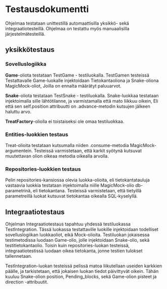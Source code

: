 # Testausdokumentti

Ohjelmaa testataan unittestillä automaattisilla yksikkö- sekä integraatiotesteillä. Ohjelmaa on testattu myös manuaalisilla järjestelmätesteillä.

## yksikkötestaus

### Sovelluslogiikka
**Game**-oliota testataan TestGame - testiluokalla. TestGamen testeissä Testattavalle Game-luokalle injektoidaan Tietokantaoliona ja Snake-oliona MagicMock-oliot,
Joilla on ennalta määrätyt paluuarvot.

**Snake**-oliota testataan TestSnake - testiluokalla. Snake-luokkaa testataan injektoimalla sille lähtötilanne, ja varmistamalla että mato liikkuu oikein,
Eli että sen self.position attribuutti on .advance-metodin kutsujen jälkeen haluttu arvo.

**TreatFactory**-oliolla ei toistaiseksi ole omaa testiluokkaa.

### Entities-luokkien testaus

Treat-olioita testataan kutsumalla niiden .consume-metodia MagicMock-argumentein. Testeissä varmistetaan, että karkit syötynä kutsuvat muutettavan olion oikeaa
metodia oikealla arvolla.

### Repositories-luokkien testaus
Pelin repositories-kansiossa olevia luokka-olioita, eli tietokantatauluja vastaavia luokkia testataan injektoimalla niille MagicMock-olio db-parametrinä, eli
tietokantana. Testeissä varmistetaan, että tietyillä parametreillä luokat kutsuvat tietokantaa oikealla SQL-kyselyllä.

## Integraatiotestaus

Ohjelman Integraatiotestaus tapahtuu yhdessä testiluokassa TestIntegration. Tässä luokassa testattaville luokille injektoidaan todelliset sovelluslogiikan
luokkaoliot, eikä Mock-olioita. Testiluokan jokaisessa testimetodissa luodaan Game-olio, jolle injektoidaan Snake-olio, sekä testitietokantaolio.
Toisin kuin repositories-luokan testeissä, integraatiotestissä luodaan oikea tietokanta, jonne testien tulokset tallennetaan.

TestIntegration-luokan testeissä pelissä matoa liikutellaan useiden karkkien päälle, ja tarkistetaan, että jokaisen luokan tiedot päivittyvät oikein.
Tähän kuuluu Snake-olion position, Pending_blocks, sekä Game-olion pisteet ja direction -attribuutit.



